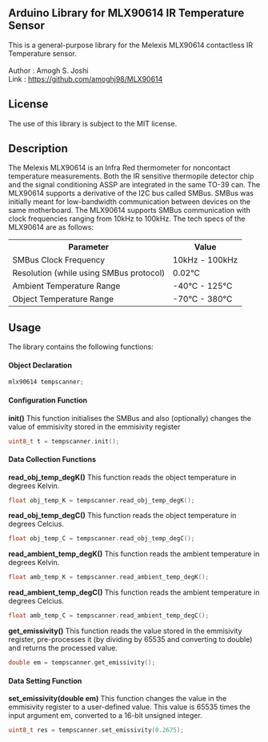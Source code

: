 <h2><b>Arduino Library for MLX90614 IR Temperature Sensor</b></h2>
This is a general-purpose library for the Melexis MLX90614 contactless IR Temperature sensor.<br><br>
Author : Amogh S. Joshi<br>
Link : <a href="https://github.com/amoghj98/MLX90614">https://github.com/amoghj98/MLX90614</a>

<h2><b>License</b></h2>
The use of this library is subject to the MIT license.
<h2><b>Description</b></h2>
The Melexis MLX90614 is an Infra Red thermometer for noncontact temperature measurements. Both the IR sensitive thermopile detector chip and the signal conditioning ASSP are integrated in the same TO-39 can. The MLX90614 supports a derivative of the I2C bus called SMBus. SMBus was initially meant for low-bandwidth communication between devices on the same motherboard. The MLX90614 supports SMBus communication with clock frequencies ranging from 10kHz to 100kHz. The tech specs of the MLX90614 are as follows:
<table>
  <tr>
    <th>Parameter</th>
    <th>Value</th>
  </tr>
  <tr>
    <td>SMBus Clock Frequency</td>
    <td>10kHz - 100kHz</td>
  </tr>
  <tr>
    <td>Resolution (while using SMBus protocol)</td>
    <td>0.02°C</td>
  </tr>
  <tr>
    <td>Ambient Temperature Range</td>
    <td>-40°C - 125°C</td>
  </tr>
  <tr>
    <td>Object Temperature Range</td>
    <td>-70°C - 380°C</td>
  </tr>
</table>

<h2><b>Usage</b></h2>
The library contains the following functions:
<h4>Object Declaration</h4>

```C++
mlx90614 tempscanner;
```
<h4>Configuration Function</h4>
<b>init()</b> This function initialises the SMBus and also (optionally) changes the value of emmisivity stored in the emmisivity register

```C++
uint8_t t = tempscanner.init();
```
<h4>Data Collection Functions</h4>
<b>read_obj_temp_degK()</b> This function reads the object temperature in degrees Kelvin.<br>

```C++
float obj_temp_K = tempscanner.read_obj_temp_degK();
```
<b>read_obj_temp_degC()</b> This function reads the object temperature in degrees Celcius.<br>

```C++
float obj_temp_C = tempscanner.read_obj_temp_degC();
```
<b>read_ambient_temp_degK()</b> This function reads the ambient temperature in degrees Kelvin.<br>

```C++
float amb_temp_K = tempscanner.read_ambient_temp_degK();
```
<b>read_ambient_temp_degC()</b> This function reads the ambient temperature in degrees Celcius.<br>

```C++
float amb_temp_C = tempscanner.read_ambient_temp_degC();
```
<b>get_emissivity()</b> This function reads the value stored in the emmisivity register, pre-processes it (by dividing by 65535 and converting to double) and returns the processed value.

```C++
double em = tempscanner.get_emissivity();
```
<h4>Data Setting Function</h4>
<b>set_emissivity(double em)</b> This function changes the value in the emmisivity register to a user-defined value. This value is 65535 times the input argument em, converted to a 16-bit unsigned integer.<br>

```C++
uint8_t res = tempscanner.set_emissivity(0.2675);
```
